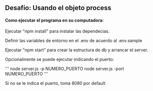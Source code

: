 ## Desafío: Usando el objeto process
#### Como ejecutar el programa en su computadora:

Ejecutar "npm install" para instalar las dependecias.

Definir las variables de entorno en el .env de acuerdo al .env.sample

Ejecutar "npm start" para crear la estructura de db y arrancar el server.

Opcionalmente se puede ejecutar indicando el puerto:

'''
node server.js -p NUMERO_PUERTO
node server.js -port NUMERO_PUERTO
'''

Si no se le indica el puerto, toma 8080 por default